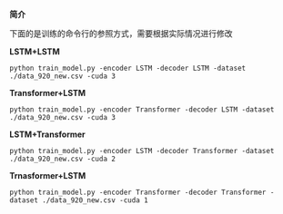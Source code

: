 **简介**

下面的是训练的命令行的参照方式，需要根据实际情况进行修改

**LSTM+LSTM**

~~~
python train_model.py -encoder LSTM -decoder LSTM -dataset ./data_920_new.csv -cuda 3
~~~

**Transformer+LSTM**

~~~
python train_model.py -encoder Transformer -decoder LSTM -dataset ./data_920_new.csv -cuda 3
~~~

**LSTM+Transformer**

~~~
python train_model.py -encoder LSTM -decoder Transformer -dataset ./data_920_new.csv -cuda 2
~~~

**Trnasformer+LSTM**

~~~
python train_model.py -encoder Transformer -decoder Transformer -dataset ./data_920_new.csv -cuda 1
~~~

